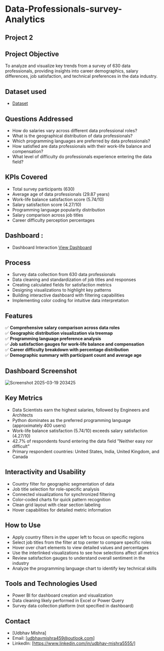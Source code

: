 # Data-Professionals-survey-Analytics

## Project 2

## Project Objective
To analyze and visualize key trends from a survey of 630 data professionals, providing insights into career demographics, salary differences, job satisfaction, and technical preferences in the data industry.

## Dataset used

- <a href="https://github.com/udbhav555/Data-Professionals-survey-Analytics/blob/main/Power%20BI%20-%20Final%20Project.xlsx">Dataset</a>

## Questions Addressed 


- How do salaries vary across different data professional roles?
- What is the geographical distribution of data professionals?
- Which programming languages are preferred by data professionals?
- How satisfied are data professionals with their work-life balance and compensation?
- What level of difficulty do professionals experience entering the data field?

## KPIs Covered 


- Total survey participants (630)
- Average age of data professionals (29.87 years)
- Work-life balance satisfaction score (5.74/10)
- Salary satisfaction score (4.27/10)
- Programming language popularity distribution
- Salary comparison across job titles
- Career difficulty perception percentages

## Dashboard :
- Dashboard Interaction <a href="https://github.com/udbhav555/Data-Professionals-survey-Analytics/blob/main/Project%209.pbix">View Dashboard</a>

## Process 


- Survey data collection from 630 data professionals
- Data cleaning and standardization of job titles and responses
- Creating calculated fields for satisfaction metrics
- Designing visualizations to highlight key patterns
- Building interactive dashboard with filtering capabilities
- Implementing color coding for intuitive data interpretation

## Features 


✅ **Comprehensive salary comparison across data roles**\
✅ **Geographic distribution visualization via treemap**\
✅ **Programming language preference analysis**\
✅ **Job satisfaction gauges for work-life balance and compensation**\
✅ **Career difficulty breakdown with percentage distribution**\
✅ **Demographic summary with participant count and average age**

## Dashboard Screenshot

![Screenshot 2025-03-19 203425](https://github.com/user-attachments/assets/9fd493b7-6408-4e67-a951-06f2d33a8b30)


## Key Metrics

- Data Scientists earn the highest salaries, followed by Engineers and Architects
- Python dominates as the preferred programming language (approximately 400 users)
- Work-life balance satisfaction (5.74/10) exceeds salary satisfaction (4.27/10)
- 42.7% of respondents found entering the data field "Neither easy nor difficult"
- Primary respondent countries: United States, India, United Kingdom, and Canada

## Interactivity and Usability

- Country filter for geographic segmentation of data
- Job title selection for role-specific analysis
- Connected visualizations for synchronized filtering
- Color-coded charts for quick pattern recognition
- Clean grid layout with clear section labeling
- Hover capabilities for detailed metric information

## How to Use

- Apply country filters in the upper left to focus on specific regions
- Select job titles from the filter at top center to compare specific roles
- Hover over chart elements to view detailed values and percentages
- Use the interlinked visualizations to see how selections affect all metrics
- Review satisfaction gauges to understand overall sentiment in the industry
- Analyze the programming language chart to identify key technical skills

## Tools and Technologies Used

- Power BI for dashboard creation and visualization
- Data cleaning likely performed in Excel or Power Query
- Survey data collection platform (not specified in dashboard)

## Contact
- [Udbhav Mishra]
- Email: [udbhavmishra459@outlook.com]
- LinkedIn: [https://www.linkedin.com/in/udbhav-mishra5555/]




